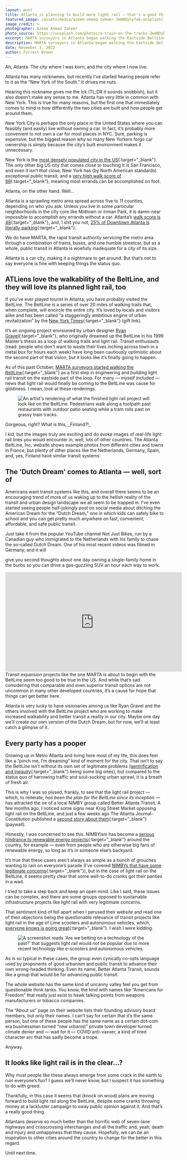 ```yaml
---
layout: post
title: Atlanta is planning to build more light rail — that's a good thing
featured_image: /assets/media/azeem-ahmad-zaheer-3emNOyhy7ak-unsplash(1).webp
image_credit: >
photographer: Azeem Ahmad Zaheer
photo_source: https://unsplash.com/photos/a-train-on-the-tracks-3emNOyhy7ak
excerpt: MARTA surveyors in Atlanta began walking the Eastside BeltLine this past October to kick off a long-awaited light rail project
description: MARTA surveyors in Atlanta began walking the Eastside BeltLine this past October to kick off a long-awaited light rail project.
date: November 3, 2023
author: Forrest Brown
---
```

Ah, Atlanta. The city where I was born, and the city where I now live.

Atlanta has many nicknames, but recently I’ve started hearing people refer to it as the “New York of the South.” It drives me nuts.

Hearing this nickname gives me the ick (TL;DR it sounds snobbish), but it also doesn’t make any sense to me. Atlanta has very little in common with New York. This is true for many reasons, but the first one that immediately comes to mind is how differently the two cities are built and how people get around them.

New York City is perhaps the only place in the United States where you can feasibly (and easily) live without owning a car. In fact, it’s probably more convenient to not own a car for most places in NYC. Sure, parking is expensive, but the biggest reason why so many New Yorkers forgo car ownership is simply because the city’s built environment makes it unnecessary.

New York is the [most densely populated city in the US](https://filterbuy.com/resources/across-the-nation/most-and-least-densely-populated-cities/){:target="_blank"}. The only other big US city that comes close to touching it is San Francisco, and even it isn’t _that_ close. New York has (by North American standards) exceptional public transit, and a [very high walk score of 88](https://www.walkscore.com/NY/New_York){:target="_blank"}, meaning most errands can be accomplished on foot.

Atlanta, on the other hand. Well…

Atlanta is a sprawling metro area spread across five to 11 counties, depending on who you ask. Unless you live in some particular neighborhoods in the city core like Midtown or Inman Park, it is damn-near impossible to accomplish any errands without a car. Atlanta’s [walk score is 48](https://www.walkscore.com/GA/Atlanta){:target="_blank"}, and, I shit you not, [25% of Downtown Atlanta is literally parking](https://www.axios.com/local/atlanta/2023/04/20/downtown-atlanta-parking-surplus){:target="_blank"}.

We do have MARTA, the rapid transit authority servicing the metro area through a combination of trains, buses, and one humble streetcar, but as a whole, public transit in Atlanta is woefully inadequate for a city of its size.

Atlanta is a car city, making it a nightmare to get around. But that’s not to say everyone is fine with keeping things the status quo.
## ATLiens love the walkability of the BeltLine, and they will love its planned light rail, too
If you’ve ever played tourist in Atlanta, you have probably visited the BeltLine. The BeltLine is a series of over 20 miles of walking trails that, when complete, will encircle the entire city. It’s loved by locals and visitors alike and has been called “a staggeringly ambitious engine of urban revitalization” by the [New York Times](https://www.nytimes.com/2016/09/12/us/atlanta-beltline.html?unlocked_article_code=1.7kw.z0er.aMWOsSph8Lgk&smid=url-share){:target="_blank"} (gift link).

It’s an ongoing project envisioned by urban designer [Ryan Gravel](https://ryangravel.com/){:target="_blank"}, who originally dreamed up the BeltLine in his 1999 Master’s thesis as a loop of walking trails and light rail. Transit enthusiasts (read: people who don’t want to waste their lives inching across town in a metal box for hours each week) have long been cautiously optimistic about the second part of that vision, but it looks like it’s finally going to happen.

As of this past October, [MARTA surveyors started walking the BeltLine](https://whatnowatlanta.com/atlanta-beltline-light-rail-transit-moving-forward/){:target="_blank"} as a first step in engineering and building light rail transit on the eastside part of the loop. For many — myself included — news that light rail would finally be coming to the BeltLine was cause for giddiness. I mean, look at these renderings.
<figure>
  <img src="/assets/media/7ee822cc-3fec-45a6-a98d-840b6589ee7a_1024x545.webp" alt="An artist's rendering of what the finished light rail project will look like on the BeltLine. Pedestrians walk along a footpath past restaurants with outdoor patio seating while a tram rolls past on grassy train tracks." loading="lazy">
</figure>
Gorgeous, right? What is this, _Finland?!_

I kid, but the images truly are exciting and do evoke images of real-life light rail lines you would encounter in, well, lots of other countries. The Atlanta BeltLine, Inc. website shows example photos from different cities and towns in France, but plenty of other places like the Netherlands, Germany, Spain, and, yes, Finland have similar transit systems.
## The 'Dutch Dream' comes to Atlanta — well, sort of
Americans want transit systems like this, and overall there seems to be an encouraging trend of more of us waking up to the hellish reality of the transit and urban design landscape we all seem to be trapped in. I’ve even started seeing people half-jokingly post on social media about ditching the American Dream for the “Dutch Dream,” one in which kids can safely bike to school and you can get pretty much anywhere on fast, convenient, affordable, and safe public transit.

Just take it from the popular YouTube channel Not Just Bikes, run by a Canadian guy who immigrated to the Netherlands with his family to chase the so-called Dutch Dream. One of his most recent videos was filmed in Germany, and it will

give you second thoughts about one day owning a single-family home in the burbs so you can drive a gas-guzzling SUV an hour each way to work.
<iframe width="560" height="315" src="https://www.youtube.com/embed/6Vil5KC7Bl0?si=oVanmWyercAL9NT4" title="YouTube video player" frameborder="0" allow="accelerometer; autoplay; clipboard-write; encrypted-media; gyroscope; picture-in-picture; web-share" allowfullscreen></iframe>
Transit expansion projects like the one MARTA is about to begin with the BeltLine seem too good to be true in the US. And while that’s sad considering that comparable and even superior transit options are not uncommon in many other developed countries, it’s a cause for hope that things can get better here.

Atlanta is very lucky to have visionaries among us like Ryan Gravel and the others involved with the BeltLine project who are working to make increased walkability and better transit a reality in our city. Maybe one day we’ll create our own version of the Dutch Dream, but for now, we’ll at least catch a glimpse of it.
## Every party has a pooper
Growing up in Metro Atlanta and living here most of my life, this does feel like a “pinch me, I’m dreaming” kind of moment for the city. That isn’t to say the BeltLine isn’t without its own set of legitimate problems ([gentrification and inequity](https://www.ajc.com/news/local-govt--politics/beltline-ceo-paul-morris-may-out-after-rocky-tenure/bOcyi96A9aNBubHuCKZhzN/){:target="_blank"} being some big ones), but compared to the status quo of harrowing traffic and soul-sucking urban sprawl, it is a breath of fresh air.

This is why I was so pissed, frankly, to see that the light rail project — which, to reiterate, _has been the plan for the BeltLine since its inception_ — has attracted the ire of a local NIMBY group called Better Atlanta Transit. A few months ago, I noticed some signs near Krog Street Market opposing light rail on the BeltLine, and just a few weeks ago The Atlanta Journal-Constitution published a [second story about them](https://www.ajc.com/news/atlanta-news/atlanta-leaders-talk-future-of-transit-along-the-beltline/KWKEHLA4VZDT5HDB7PMLPIR6SQ/){:target="_blank"} (paywall).

Honestly, I was concerned to see this. NIMBYism has become a [serious hindrance to renewable energy projects](https://www.sierraclub.org/sierra/2021-4-fall/feature/nimby-threat-renewable-energy){:target="_blank"} around the country, for example —  even from people who are otherwise big fans of renewable energy, so long as it’s in someone else’s backyard.

It’s true that these cases aren’t always as simple as a bunch of grouches wanting to rain on everyone’s parade (I’ve covered [NIMBYs that have some legitimate concerns](https://www.facingsouth.org/2023/07/ev-mega-deals-pit-states-against-souths-rural-communities){:target="_blank"}), but in the case of light rail on the BeltLine, it seems pretty clear that some well-to-do cranks got their panties in a wad.

I tried to take a step back and keep an open mind. Like I said, these issues can be complex, and there are some groups opposed to sustainable infrastructure projects like light rail with very legitimate concerns.

That sentiment kind of fell apart when I perused their website and read one of their objections being the questionable relevance of transit projects like light rail in the age of Lime scooters and autonomous vehicles, which, [everyone knows is going great](https://www.npr.org/2023/10/24/1208287502/california-orders-cruise-driverless-cars-off-the-roads-because-of-safety-concern){:target="_blank"}. I wish I were kidding.
<figure>
  <img src="/assets/media/a3dc5ec1-26a6-45a2-b8b2-7d86325924bf_1221x338.webp" alt="A screenshot reads 'Are we betting on a technology of the past?' that suggests light rail would not be popular due to more recent technology like e-scooters and autonomous vehicles." loading="lazy">
</figure>
As is so typical in these cases, the group even cynically co-opts language used by proponents of good urbanism and public transit to advance their own wrong-headed thinking. Even its name, Better Atlanta Transit, sounds like a group that would be for advancing public transit.

The whole website has the same kind of uncanny valley feel you get from questionable think tanks. You know, the kind with names like “Americans for Freedom” that really just exist to hawk talking points from weapons manufacturers or tobacco companies.

The “About us” page on their website lists their founding advisory board members, but only their names. I can’t say for certain that it’s the same person, but one of these people has the same name as a certain dot-com era businessman turned “new urbanist” private town developer turned climate denier and — wait for it — COVID anti-vaxxer, a kind of tired character arc that has sadly become a trope.

Anyway.
## It looks like light rail is in the clear…?
Why must people like these always emerge from some crack in the earth to ruin everyone’s fun? I guess we’ll never know, but I suspect it has something to do with greed.

Thankfully, in this case it seems that (knock on wood) plans are moving forward to build light rail along the BeltLine, despite some cranks throwing money at a lackluster campaign to sway public opinion against it. And that’s a really good thing.

Atlantans deserve so much better than the horrific web of seven-lane highways and crisscrossing interchanges and all the traffic and, yeah, death and injury and unhappiness that they cause. Hopefully, we can be an inspiration to other cities around the country to change for the better in this regard.

Until next time.
